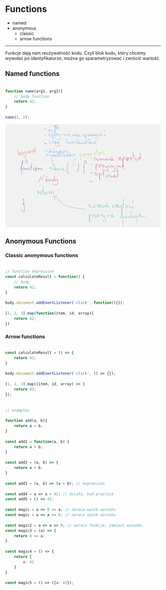 # Functions
- named
- anonymous
    - classic
    - arrow functions

---
Funkcje dają nam reużywalność kodu. Czyli blok kodu, który chcemy wywołać
po identyfikatorze, można go sparametryzować i zwrócić wartość.

## Named functions

```js

function name(arg1, arg2){
    // body function
    return 42;
}

name(1, 2);

```
![fn_description.png](fn_description.png)


## Anonymous Functions
### Classic anonymous functions

```js

// function expression
const calculateResult = function() {
    // body
    return 42;
}

body.document.addEventListener('click', function(){});

[1, 2, 3].map(function(item, id, array){
    return 42;
})

```

### Arrow functions

```js

const calculateResult = () => {
    return 42;
}

body.document.addEventListener('click', () => {});

[1, 2, 3].map((item, id, array) => {
    return 42;
});


// examples

function add(a, b){
    return a + b;
}

const add1 = function(a, b) {
    return a + b;
}

const add2 = (a, b) => {
    return a + b;
}

const add3 = (a, b) => (a + b); // expression

const add4 = a => a + 42; // działa, bad practice
const add5 = () => 42;

const magic = a => 0 <= a; // zwraca wynik warunku
const magic = a => a >= 0; // zwraca wynik warunku

const magic2 = a => a => 0; // zwraca funkcje, zamiast warunku
const magic3 = (a) => {
    return 0 <= a;
}

const magic4 = () => {
    return {
        a: 42
    }
}

const magic5 = () => ({a: 42});

```
